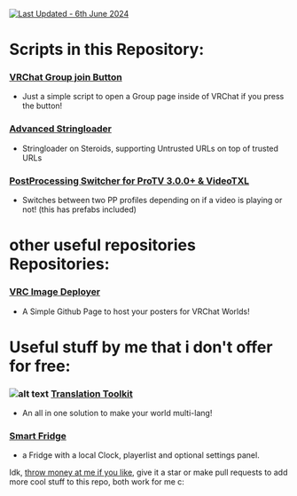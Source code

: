 [![Last Updated - 6th June 2024](https://img.shields.io/static/v1?label=Last+Updated&message=6th+June+2024&color=8A2BE2)](https://)
# Scripts in this Repository:
### [VRChat Group join Button](https://github.com/vesturo/VRC-Scripts-by-Vee/tree/main/scripts/CreatorEconomy)
- Just a simple script to open a Group page inside of VRChat if you press the button!
### [Advanced Stringloader](https://github.com/vesturo/VRC-Scripts-by-Vee/tree/main/scripts/Stringloading)
- Stringloader on Steroids, supporting Untrusted URLs on top of trusted URLs
### [PostProcessing Switcher for ProTV 3.0.0+ & VideoTXL](https://github.com/vesturo/VRC-Scripts-by-Vee/tree/main/scripts/PostProcessing%20Switch)
- Switches between two PP profiles depending on if a video is playing or not! (this has prefabs included)



# other useful repositories Repositories:
### [VRC Image Deployer](https://github.com/vesturo/vrc-image-deployer)
- A Simple Github Page to host your posters for VRChat Worlds!


# Useful stuff by me that i don't offer for free:
### ![alt text](https://img.shields.io/badge/NEW-8A2BE2) [Translation Toolkit](https://vesturo.gumroad.com/l/veeos-toolkit)
- An all in one solution to make your world multi-lang!
### [Smart Fridge](https://vesturo.gumroad.com/l/zmjud)
- a Fridge with a local Clock, playerlist and optional settings panel.

Idk, [throw money at me if you like](https://ko-fi.com/vesturo), give it a star or make pull requests to add more cool stuff to this repo, both work for me c:
